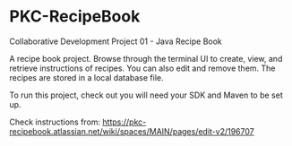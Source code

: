 # PKC-RecipeBook
Collaborative Development Project 01 - Java Recipe Book

A recipe book project. Browse through the terminal UI to create, view, and retrieve instructions of recipes. You can also edit and remove them. The recipes are stored in a local database file.

To run this project, check out you will need your SDK and Maven to be set up.

Check instructions from:
https://pkc-recipebook.atlassian.net/wiki/spaces/MAIN/pages/edit-v2/196707